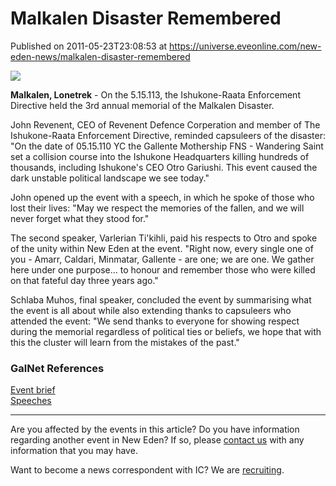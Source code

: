 # Malkalen Disaster Remembered
Published on 2011-05-23T23:08:53 at https://universe.eveonline.com/new-eden-news/malkalen-disaster-remembered

![](http://www.eve-ic.net/media/assets/icarticlebanner.png)  
  
 **Malkalen, Lonetrek** \- On the 5.15.113, the Ishukone-Raata Enforcement Directive held the 3rd annual memorial of the Malkalen Disaster.   
  
John Revenent, CEO of Revenent Defence Corperation and member of The Ishukone-Raata Enforcement Directive, reminded capsuleers of the disaster: "On the date of 05.15.110 YC the Gallente Mothership FNS - Wandering Saint set a collision course into the Ishukone Headquarters killing hundreds of thousands, including Ishukone's CEO Otro Gariushi. This event caused the dark unstable political landscape we see today."   
  
John opened up the event with a speech, in which he spoke of those who lost their lives: "May we respect the memories of the fallen, and we will never forget what they stood for."   
  
The second speaker, Varlerian Ti'kihli, paid his respects to Otro and spoke of the unity within New Eden at the event. "Right now, every single one of you - Amarr, Caldari, Minmatar, Gallente - are one; we are one. We gather here under one purpose... to honour and remember those who were killed on that fateful day three years ago."   
  
Schlaba Muhos, final speaker, concluded the event by summarising what the event is all about while also extending thanks to capsuleers who attended the event: "We send thanks to everyone for showing respect during the memorial regardless of political ties or beliefs, we hope that with this the cluster will learn from the mistakes of the past."

### GalNet References

[Event brief](http://www.eveonline.com/ingameboard.asp?a=topic&threadID=1499898)  
[Speeches](http://www.eveonline.com/ingameboard.asp?a=topic&threadID=1511508)

* * *

Are you affected by the events in this article? Do you have information regarding another event in New Eden? If so, please [contact us](http://www.eveonline.com/news.asp?a=submitrp) with any information that you may have.  
  
Want to become a news correspondent with IC? We are [recruiting](http://www.eveonline.com/isd.asp).
